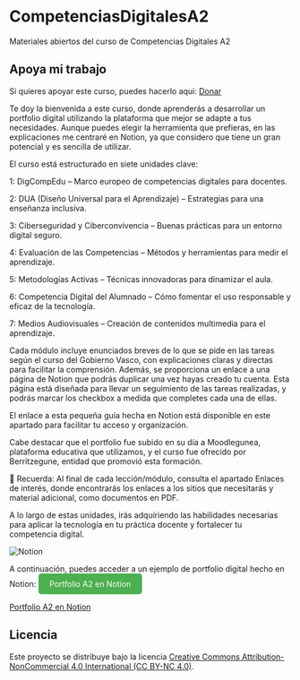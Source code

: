 # CompetenciasDigitalesA2
Materiales abiertos del curso de Competencias Digitales A2

## Apoya mi trabajo
Si quieres apoyar este curso, puedes hacerlo aquí: [Donar](https://paypal.me/eriksenwolf?locale.x=es_ES&country.x=ES)

Te doy la bienvenida a este curso, donde aprenderás a desarrollar un portfolio digital utilizando la plataforma que mejor se adapte a tus necesidades. Aunque puedes elegir la herramienta que prefieras, en las explicaciones me centraré en Notion, ya que considero que tiene un gran potencial y es sencilla de utilizar.

El curso está estructurado en siete unidades clave:

1: DigCompEdu – Marco europeo de competencias digitales para docentes.

2: DUA (Diseño Universal para el Aprendizaje) – Estrategias para una enseñanza inclusiva.

3: Ciberseguridad y Ciberconvivencia – Buenas prácticas para un entorno digital seguro.

4: Evaluación de las Competencias – Métodos y herramientas para medir el aprendizaje.

5: Metodologías Activas – Técnicas innovadoras para dinamizar el aula.

6: Competencia Digital del Alumnado – Cómo fomentar el uso responsable y eficaz de la tecnología.

7: Medios Audiovisuales – Creación de contenidos multimedia para el aprendizaje.

Cada módulo incluye enunciados breves de lo que se pide en las tareas según el curso del Gobierno Vasco, con explicaciones claras y directas para facilitar la comprensión. Además, se proporciona un enlace a una página de Notion que podrás duplicar una vez hayas creado tu cuenta. Esta página está diseñada para llevar un seguimiento de las tareas realizadas, y podrás marcar los checkbox a medida que completes cada una de ellas.

El enlace a esta pequeña guía hecha en Notion está disponible en este apartado para facilitar tu acceso y organización.

Cabe destacar que el portfolio fue subido en su día a Moodlegunea, plataforma educativa que utilizamos, y el curso fue ofrecido por Berritzegune, entidad que promovió esta formación.

📌 Recuerda: Al final de cada lección/módulo, consulta el apartado Enlaces de interés, donde encontrarás los enlaces a los sitios que necesitarás y material adicional, como documentos en PDF.

A lo largo de estas unidades, irás adquiriendo las habilidades necesarias para aplicar la tecnología en tu práctica docente y fortalecer tu competencia digital.

![Notion](https://img.icons8.com/?size=100&id=X5tAievwwoBl&format=png&color=000000)

A continuación, puedes acceder a un ejemplo de portfolio digital hecho en Notion:
<a href="(https://eriksenwolf.notion.site/Competencias-Digitales-A2-1d04e3ab08e3803bbb43dcaf8bb6ae5d?pvs=4)" style="display:inline-block; padding:10px 20px; background-color:#4CAF50; color:white; text-decoration:none; border-radius:5px;">Portfolio A2 en Notion</a>

[Portfolio A2 en Notion](https://eriksenwolf.notion.site/Competencias-Digitales-A2-1d04e3ab08e3803bbb43dcaf8bb6ae5d?pvs=4)

## Licencia
Este proyecto se distribuye bajo la licencia 
[Creative Commons Attribution-NonCommercial 4.0 International (CC BY-NC 4.0)](https://creativecommons.org/licenses/by-nc/4.0/).
